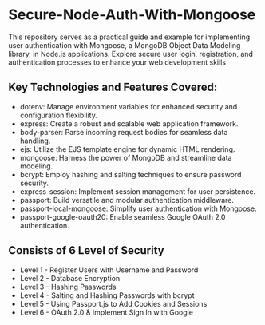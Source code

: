 # Secure-Node-Auth-With-Mongoose
This repository serves as a practical guide and example for implementing user authentication with Mongoose, a MongoDB Object Data Modeling library, in Node.js applications. Explore secure user login, registration, and authentication processes to enhance your web development skills

## Key Technologies and Features Covered:

- dotenv: Manage environment variables for enhanced security and configuration flexibility.
- express: Create a robust and scalable web application framework.
- body-parser: Parse incoming request bodies for seamless data handling.
- ejs: Utilize the EJS template engine for dynamic HTML rendering.
- mongoose: Harness the power of MongoDB and streamline data modeling.
- bcrypt: Employ hashing and salting techniques to ensure password security.
- express-session: Implement session management for user persistence.
- passport: Build versatile and modular authentication middleware.
- passport-local-mongoose: Simplify user authentication with Mongoose.
- passport-google-oauth20: Enable seamless Google OAuth 2.0 authentication.


## Consists of 6 Level of Security

- Level 1 - Register Users with Username and Password
- Level 2 - Database Encryption
- Level 3 - Hashing Passwords
- Level 4 - Salting and Hashing Passwords with bcrypt
- Level 5 - Using Passport.js to Add Cookies and Sessions
- Level 6 - OAuth 2.0 & Implement Sign In with Google